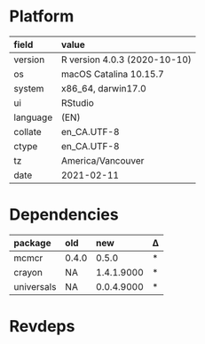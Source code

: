 # Platform

|field    |value                        |
|:--------|:----------------------------|
|version  |R version 4.0.3 (2020-10-10) |
|os       |macOS Catalina 10.15.7       |
|system   |x86_64, darwin17.0           |
|ui       |RStudio                      |
|language |(EN)                         |
|collate  |en_CA.UTF-8                  |
|ctype    |en_CA.UTF-8                  |
|tz       |America/Vancouver            |
|date     |2021-02-11                   |

# Dependencies

|package    |old   |new        |Δ  |
|:----------|:-----|:----------|:--|
|mcmcr      |0.4.0 |0.5.0      |*  |
|crayon     |NA    |1.4.1.9000 |*  |
|universals |NA    |0.0.4.9000 |*  |

# Revdeps

